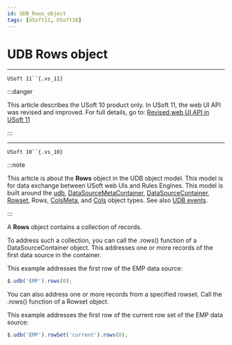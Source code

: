 ```yaml
---
id: UDB_Rows_object
tags: [USoft11, USoft10]
---
```

# UDB Rows object



----

`USoft 11``{.vs_11}`


:::danger

This article describes the USoft 10 product only.
In USoft 11, the web UI API was revised and improved. For full details, go to:
[Revised web UI API in USoft 11](/docs/Web_and_app_UIs/UDB_udb/Revised_web_UI_API_in_USoft_11.md)

:::

----

`USoft 10``{.vs_10}`


:::note

This article is about the **Rows** object in the UDB object model. This model is for data exchange between USoft web UIs and Rules Engines.
This model is built around the [udb](/docs/Web_and_app_UIs/UDB_udb), [DataSourceMetaContainer](/docs/Web_and_app_UIs/UDB_DataSourceMetaContainer), [DataSourceContainer](/docs/Web_and_app_UIs/UDB_DataSourceContainer), [Rowset](/docs/Web_and_app_UIs/UDB_Rowset), Rows, [ColsMeta](/docs/Web_and_app_UIs/UDB_ColsMeta), and [Cols](/docs/Web_and_app_UIs/UDB_Cols) object types. See also [UDB events](/docs/Web_and_app_UIs/UDB_Events).

:::

A **Rows** object contains a collection of records.

To address such a collection, you can call the .rows() function of a DataSourceContainer object. This addresses one or more records of the first data source in the container.

This example addresses the first row of the EMP data source:

```js
$.udb('EMP').rows(0);
```

You can also address one or more records from a specified rowset. Call the .rows() function of a Rowset object.

This example addresses the first row of the current row set of the EMP data source:

```js
$.udb('EMP').rowSet('current').rows(0);
```

 